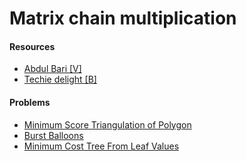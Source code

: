 # Matrix chain multiplication

#### Resources
* [Abdul Bari [V]](https://www.youtube.com/watch?v=prx1psByp7U)
* [Techie delight [B]](https://www.techiedelight.com/matrix-chain-multiplication/)

#### Problems
* [Minimum Score Triangulation of Polygon](https://leetcode.com/problems/minimum-score-triangulation-of-polygon/)
* [Burst Balloons](https://leetcode.com/problems/burst-balloons/)
* [Minimum Cost Tree From Leaf Values](https://leetcode.com/problems/minimum-cost-tree-from-leaf-values/)
